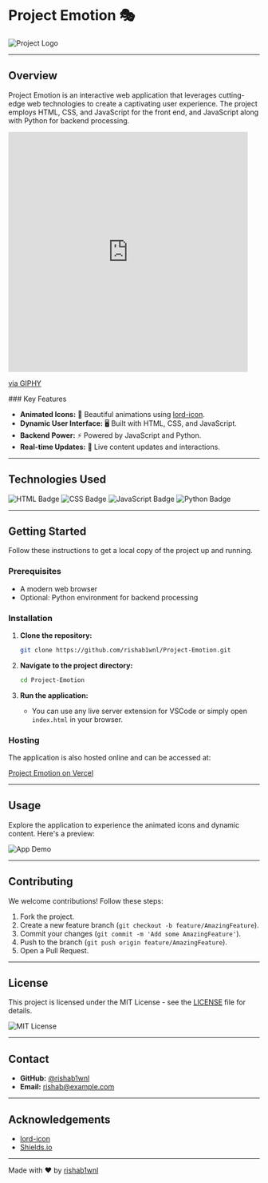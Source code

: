 # Project Emotion 🎭
![Project Logo](https://img.shields.io/badge/Project%20Emotion-%F0%9F%98%8A-blue)

---

## Overview

Project Emotion is an interactive web application that leverages cutting-edge web technologies to create a captivating user experience. The project employs HTML, CSS, and JavaScript for the front end, and JavaScript along with Python for backend processing.

<iframe src="https://giphy.com/embed/TlxaoEoAfBtZqpaYbZ" width="480" height="480" style="" frameBorder="0" class="giphy-embed" allowFullScreen></iframe><p><a href="https://giphy.com/gifs/happy-art-illustration-TlxaoEoAfBtZqpaYbZ">via GIPHY</a></p>
### Key Features

- **Animated Icons:** 🎉 Beautiful animations using [lord-icon](https://lordicon.com/).
- **Dynamic User Interface:** 🖥️ Built with HTML, CSS, and JavaScript.
- **Backend Power:** ⚡ Powered by JavaScript and Python.
- **Real-time Updates:** 🔄 Live content updates and interactions.

---

## Technologies Used

![HTML Badge](https://img.shields.io/badge/HTML5-%23E34F26.svg?&style=for-the-badge&logo=html5&logoColor=white)
![CSS Badge](https://img.shields.io/badge/CSS3-%231572B6.svg?&style=for-the-badge&logo=css3&logoColor=white)
![JavaScript Badge](https://img.shields.io/badge/JavaScript-%23F7DF1E.svg?&style=for-the-badge&logo=javascript&logoColor=black)
![Python Badge](https://img.shields.io/badge/Python-%233776AB.svg?&style=for-the-badge&logo=python&logoColor=white)

---

## Getting Started

Follow these instructions to get a local copy of the project up and running.

### Prerequisites

- A modern web browser
- Optional: Python environment for backend processing

### Installation

1. **Clone the repository:**
    ```bash
    git clone https://github.com/rishab1wnl/Project-Emotion.git
    ```

2. **Navigate to the project directory:**
    ```bash
    cd Project-Emotion
    ```

3. **Run the application:**
   - You can use any live server extension for VSCode or simply open `index.html` in your browser.

### Hosting

The application is also hosted online and can be accessed at:

[Project Emotion on Vercel](https://project-emotion.vercel.app/)

---

## Usage

Explore the application to experience the animated icons and dynamic content. Here's a preview:

![App Demo](https://media.giphy.com/media/26BRuo6sLetdllPAQ/giphy.gif)

---

## Contributing

We welcome contributions! Follow these steps:

1. Fork the project.
2. Create a new feature branch (`git checkout -b feature/AmazingFeature`).
3. Commit your changes (`git commit -m 'Add some AmazingFeature'`).
4. Push to the branch (`git push origin feature/AmazingFeature`).
5. Open a Pull Request.

---

## License

This project is licensed under the MIT License - see the [LICENSE](LICENSE) file for details.

![MIT License](https://img.shields.io/badge/License-MIT-yellow.svg)

---

## Contact

- **GitHub:** [@rishab1wnl](https://github.com/rishab1wnl)
- **Email:** [rishab@example.com](mailto:rishab@example.com)

---

## Acknowledgements

- [lord-icon](https://lordicon.com/)
- [Shields.io](https://shields.io/)

---

Made with ❤️ by [rishab1wnl](https://github.com/rishab1wnl)
